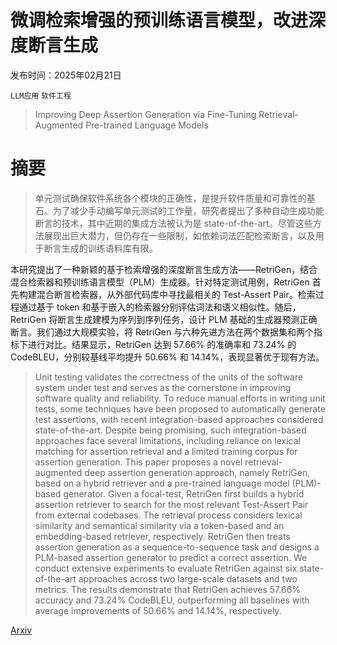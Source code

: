 # 微调检索增强的预训练语言模型，改进深度断言生成

发布时间：2025年02月21日

`LLM应用` `软件工程`

> Improving Deep Assertion Generation via Fine-Tuning Retrieval-Augmented Pre-trained Language Models

# 摘要

> 单元测试确保软件系统各个模块的正确性，是提升软件质量和可靠性的基石。为了减少手动编写单元测试的工作量，研究者提出了多种自动生成功能断言的技术，其中近期的集成方法被认为是 state-of-the-art。尽管这些方法展现出巨大潜力，但仍存在一些限制，如依赖词法匹配检索断言，以及用于断言生成的训练语料库有限。

本研究提出了一种新颖的基于检索增强的深度断言生成方法——RetriGen，结合混合检索器和预训练语言模型（PLM）生成器。针对特定测试用例，RetriGen 首先构建混合断言检索器，从外部代码库中寻找最相关的 Test-Assert Pair。检索过程通过基于 token 和基于嵌入的检索器分别评估词法和语义相似性。随后，RetriGen 将断言生成建模为序列到序列任务，设计 PLM 基础的生成器预测正确断言。我们通过大规模实验，将 RetriGen 与六种先进方法在两个数据集和两个指标下进行对比。结果显示，RetriGen 达到 57.66% 的准确率和 73.24% 的 CodeBLEU，分别较基线平均提升 50.66% 和 14.14%，表现显著优于现有方法。

> Unit testing validates the correctness of the units of the software system under test and serves as the cornerstone in improving software quality and reliability. To reduce manual efforts in writing unit tests, some techniques have been proposed to automatically generate test assertions, with recent integration-based approaches considered state-of-the-art. Despite being promising, such integration-based approaches face several limitations, including reliance on lexical matching for assertion retrieval and a limited training corpus for assertion generation.
  This paper proposes a novel retrieval-augmented deep assertion generation approach, namely RetriGen, based on a hybrid retriever and a pre-trained language model (PLM)-based generator. Given a focal-test, RetriGen first builds a hybrid assertion retriever to search for the most relevant Test-Assert Pair from external codebases. The retrieval process considers lexical similarity and semantical similarity via a token-based and an embedding-based retriever, respectively. RetriGen then treats assertion generation as a sequence-to-sequence task and designs a PLM-based assertion generator to predict a correct assertion. We conduct extensive experiments to evaluate RetriGen against six state-of-the-art approaches across two large-scale datasets and two metrics. The results demonstrate that RetriGen achieves 57.66% accuracy and 73.24% CodeBLEU, outperforming all baselines with average improvements of 50.66% and 14.14%, respectively.

[Arxiv](https://arxiv.org/abs/2502.16071)